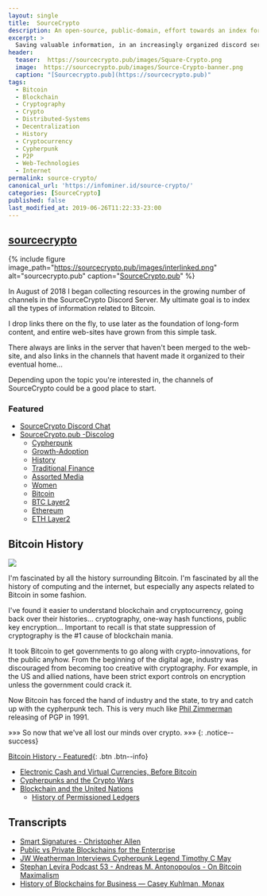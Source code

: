 ```yaml
---
layout: single
title:  SourceCrypto 
description: An open-source, public-domain, effort towards an index for all types of crypto-knowledge.
excerpt: >
  Saving valuable information, in an increasingly organized discord server with 170+ channels with links organized by topic.
header:
  teaser:  https://sourcecrypto.pub/images/Square-Crypto.png
  image:  https://sourcecrypto.pub/images/Source-Crypto-banner.png
  caption: "[Sourcecrypto.pub](https://sourcecrypto.pub)"
tags: 
  - Bitcoin
  - Blockchain
  - Cryptography
  - Crypto
  - Distributed-Systems
  - Decentralization
  - History
  - Cryptocurrency
  - Cypherpunk
  - P2P
  - Web-Technologies
  - Internet
permalink: source-crypto/
canonical_url: 'https://infominer.id/source-crypto/'
categories: [SourceCrypto]
published: false
last_modified_at: 2019-06-26T11:22:33-23:00
---
```



## [sourcecrypto](https://github.com/sourcecrypto)

{% include figure image_path="https://sourcecrypto.pub/images/interlinked.png" alt="sourcecrypto.pub" caption="[SourceCrypto.pub](https://sourcecrypto.pub)" %}

In August of 2018 I began collecting resources in the growing number of channels in the SourceCrypto Discord Server. My ultimate goal is to index all the types of information related to Bitcoin.

I drop links there on the fly, to use later as the foundation of long-form content, and entire web-sites have grown from this simple task.

There always are links in the server that haven't been merged to the web-site, and also links in the channels that havent made it organized to their eventual home... 

Depending upon the topic you're interested in, the channels of SourceCrypto could be a good place to start.

### Featured

* [SourceCrypto Discord Chat](https://discord.gg/J66uZKq)
* [SourceCrypto.pub -Discolog](https://sourcecrypto.pub/discolog/)
  * [Cypherpunk](https://sourcecrypto.pub/discolog/general/cypherpunk/)
  * [Growth-Adoption](https://sourcecrypto.pub/discolog/general/growth-adoption/)
  * [History](https://sourcecrypto.pub/discolog/general/history/)
  * [Traditional Finance](https://sourcecrypto.pub/discolog/general/traditional-finance/)
  * [Assorted Media](https://sourcecrypto.pub/discolog/resources/assorted-media/)
  * [Women](https://sourcecrypto.pub/discolog/resources/women/)
  * [Bitcoin](https://sourcecrypto.pub/discolog/crypto/bitcoin/)
  * [BTC Layer2](https://sourcecrypto.pub/discolog/crypto/btc-layer2/)
  * [Ethereum](https://sourcecrypto.pub/discolog/crypto/ethereum/)
  * [ETH Layer2](https://sourcecrypto.pub/discolog/crypto/eth-layer2//)

## Bitcoin History

<img src="https://sourcecrypto.pub/bitcoin-history/assets/img/BitcoinHistory.png"/>

I'm fascinated by all the history surrounding Bitcoin. I'm fascinated by all the history of computing and the internet, but especially any aspects related to Bitcoin in some fashion. 

I've found it easier to understand blockchain and cryptocurrency, going back over their histories... cryptography, one-way hash functions, public key encryption... Important to recall is that state suppression of cryptography is the #1 cause of blockchain mania.

It took Bitcoin to get governments to go along with crypto-innovations, for the public anyhow. From the beginning of the digital age, industry was discouraged from becoming too creative with cryptography. For example, in the US and allied nations, have been strict export controls on encryption unless the government could crack it.

Now Bitcoin has forced the hand of industry and the state, to try and catch up with the cypherpunk tech. This is very much like [Phil Zimmerman](https://web-work.tools/practical-public-key-crypto/#phil-zimmerman) releasing of PGP in 1991.

»»» So now that we've all lost our minds over crypto. »»»
{: .notice--success}

[Bitcoin History - Featured](https://sourcecrypto.pub/bitcoin-history){: .btn .btn--info}

* [Electronic Cash and Virtual Currencies, Before Bitcoin](https://sourcecrypto.pub/bitcoin-history/electronic-cash/)
* [Cypherpunks and the Crypto Wars](https://sourcecrypto.pub/bitcoin-history/cypherpunks/)
* [Blockchain and the United Nations](https://sourcecrypto.pub/bitcoin-history/UnitedNations/)
  * [History of Permissioned Ledgers](https://sourcecrypto.pub/bitcoin-history/permissioned/)

## Transcripts

* [Smart Signatures - Christopher Allen](https://sourcecrypto.pub/transcripts/smart-signatures-christopher-allen/)
* [Public vs Private Blockchains for the Enterprise](https://sourcecrypto.pub/transcripts/public-private-blockchain-wolpert-gendal-brown/)
* [JW Weatherman Interviews Cypherpunk Legend Timothy C May](transcripts/JW-Weatherman-Interview-Tim-May/)
* [Stephan Levira Podcast 53 - Andreas M. Antonopoulos - On Bitcoin Maximalism](/transcripts/SLP53-Antonopolis-on-Maximalism-Transcript)
* [History of Blockchains for Business — Casey Kuhlman, Monax](blockchain-for-business-history/)

